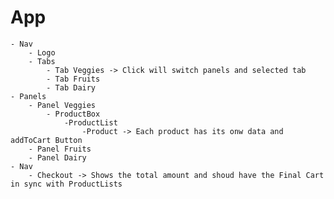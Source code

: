 # App
	- Nav
		- Logo
		- Tabs
			- Tab Veggies -> Click will switch panels and selected tab
			- Tab Fruits
			- Tab Dairy
	- Panels
		- Panel Veggies
			- ProductBox
				-ProductList
					-Product -> Each product has its onw data and addToCart Button
		- Panel Fruits
		- Panel Dairy	
	- Nav
		- Checkout -> Shows the total amount and shoud have the Final Cart in sync with ProductLists